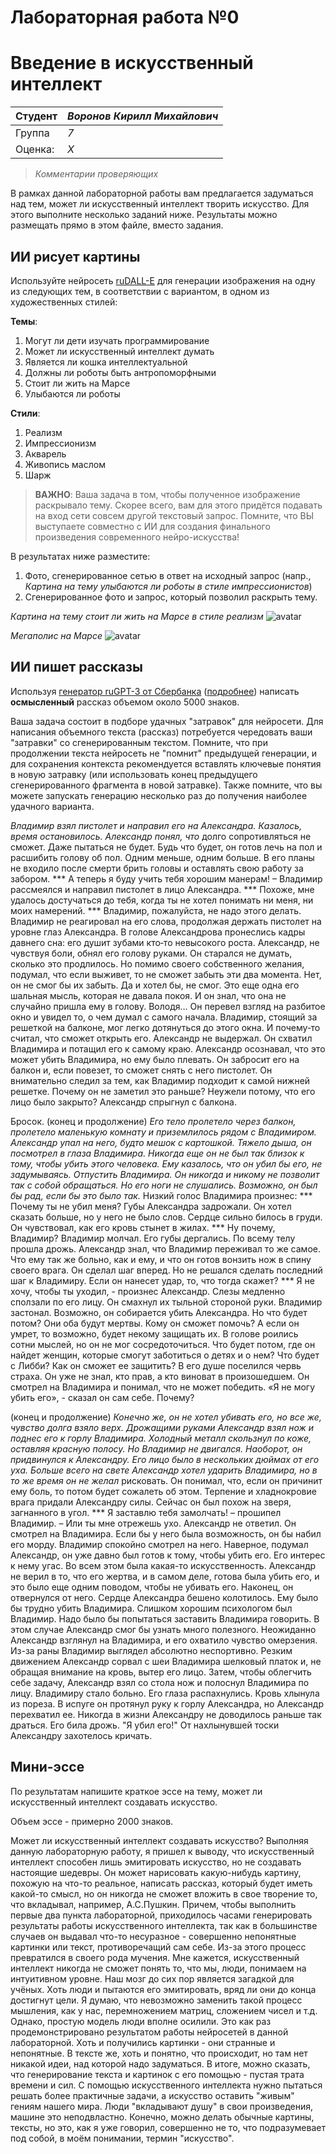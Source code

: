 # Лабораторная работа №0
# Введение в искусственный интеллект

| Студент | *Воронов Кирилл Михайлович* |
|------|------|
| Группа  | *7* |
| Оценка: | *X* |

> *Комментарии проверяющих*

В рамках данной лабораторной работы вам предлагается задуматься над тем, может ли искусственный интеллект творить искусство. Для этого выполните несколько заданий ниже. Результаты можно размещать прямо в этом файле, вместо задания.

## ИИ рисует картины

Используйте нейросеть [ruDALL-E](https://rudalle.ru/) для генерации изображения на одну из следующих тем, в соответствии с вариантом, в одном из художественных стилей:

**Темы**:
1. Могут ли дети изучать программирование
1. Может ли искусственный интеллект думать
1. Является ли кошка интеллектуальной
1. Должны ли роботы быть антропоморфными
1. Стоит ли жить на Марсе
1. Улыбаются ли роботы

**Стили**:
1. Реализм
1. Импрессионизм
1. Акварель
1. Живопись маслом
1. Шарж

> **ВАЖНО**: Ваша задача в том, чтобы полученное изображение раскрывало тему. Скорее всего, вам для этого придётся подавать на вход сети совсем другой текстовый запрос. Помните, что ВЫ выступаете совместно с ИИ для создания финального произведения современного нейро-искусства!

В результатах ниже разместите:
1. Фото, сгенерированное сетью в ответ на исходный запрос (напр., *Картина на тему улыбаются ли роботы в стиле импрессионистов*)
1. Сгенерированное фото и запрос, который позволил раскрыть тему.

 *Картина на тему cтоит ли жить на Марсе в стиле реализм*
![avatar](/Images/5157aa0ede2e4c87b2f276b1736f718d_00000.jpg)

*Мегаполис на Марсе*
![avatar](/Images/6056b3aea937464e879cccab5553b880_00000.jpg)

## ИИ пишет рассказы 

Используя [генератор ruGPT-3 от Сбербанка](https://russiannlp.github.io/rugpt-demo/) ([подробнее](https://sbercloud.ru/ru/warp/gpt-3)) написать **осмысленный** рассказ объемом около 5000 знаков. 

Ваша задача состоит в подборе удачных "затравок" для нейросети. Для написания объемного текста (рассказ) потребуется чередовать ваши "затравки" со сгенерированным текстом. Помните, что при продолжении текста нейросеть не "помнит" предыдущей генерации, и для сохранения контекста рекомендуется вставлять ключевые понятия в новую затравку (или использовать конец предыдущего сгенерированного фрагмента в новой затравке). Также помните, что вы можете запускать генерацию несколько раз до получения наиболее удачного варианта.

*Владимир взял пистолет и направил его на Александра. Казалось, время остановилось. Александр понял, что* долго сопротивляться не сможет. Даже пытаться не будет. Будь что будет, он готов лечь на пол и расшибить голову об пол. Одним меньше, одним больше. В его планы не входило после смерти брить головы и оставлять свою работу за забором.
*** А теперь я буду учить тебя хорошим манерам! – Владимир рассмеялся и направил пистолет в лицо Александра.
*** Похоже, мне удалось достучаться до тебя, когда ты не хотел понимать ни меня, ни моих намерений.
*** Владимир, пожалуйста, не надо этого делать.
Владимир не реагировал на его слова, продолжая держать пистолет на уровне глаз Александра. В голове Александрова пронеслись кадры давнего сна: его душит зубами кто‑то невысокого роста. Александр, не чувствуя боли, обнял его голову руками. Он старался не думать, сколько это продлилось. Но помимо своего собственного желания, подумал, что если выживет, то не сможет забыть эти два момента.
Нет, он не смог бы их забыть.
Да и хотел бы, не смог. Это еще одна его шальная мысль, которая не давала покоя. И он знал, что она не случайно пришла ему в голову.
Володя…
Он перевел взгляд на разбитое окно и увидел то, о чем думал с самого начала. Владимир, стоящий за решеткой на балконе, мог легко дотянуться до этого окна. И почему‑то считал, что сможет открыть его.
Александр не выдержал.
Он схватил Владимира и потащил его к самому краю. Александр осознавал, что это может убить Владимира, но ему было плевать. Он забросит его на балкон и, если повезет, то сможет снять с него пистолет. Он внимательно следил за тем, как Владимир подходит к самой нижней решетке. Почему он не заметил это раньше? Неужели потому, что его лицо было закрыто?
Александр спрыгнул с балкона.

Бросок. (конец и продолжение) *Его тело пролетело через балкон, пролетело маленькую комнату и приземлилось рядом с Владимиром. Александр упал на него, будто мешок с картошкой.
Тяжело дыша, он посмотрел в глаза Владимира.
Никогда еще он не был так близок к тому, чтобы убить этого человека. Ему казалось, что он убил бы его, не задумываясь.
Отпустить Владимира. Он никогда и никому не позволит так с собой обращаться. Но его ноги не слушались. Возможно, он был бы рад, если бы это было так.* 
Низкий голос Владимира произнес: *** Почему ты не убил меня?
Губы Александра задрожали. Он хотел сказать больше, но у него не было слов. Сердце сильно билось в груди. Он чувствовал, как его кровь стынет в жилах.
*** Ну почему, Владимир?
Владимир молчал. Его губы дергались. По всему телу прошла дрожь. Александр знал, что Владимир переживал то же самое. Что ему так же больно, как и ему, и что он готов вонзить нож в спину своего врага.
Он сделал шаг вперед. Но не решался сделать последний шаг к Владимиру.
Если он нанесет удар, то, что тогда скажет?
*** Я не хочу, чтобы ты уходил, - произнес Александр.
Слезы медленно сползали по его лицу. Он смахнул их тыльной стороной руки.
Владимир застонал.
Возможно, он собирается убить Александра. Но что будет потом? Они оба будут мертвы. Кому он сможет помочь? А если он умрет, то возможно, будет некому защищать их.
В голове роились сотни мыслей, но он не мог сосредоточиться.
Что будет потом, где он найдет женщин, которые смогут заботиться о детях и о нем? Что будет с Либби? Как он сможет ее защитить?
В его душе поселился червь страха. Он уже не знал, кто прав, а кто виноват в произошедшем. Он смотрел на Владимира и понимал, что не может победить.
«Я не могу убить его», - сказал он сам себе.
Почему?

(конец и продолжение) *Конечно же, он не хотел убивать его, но все же, чувство долга взяло верх.
Дрожащими руками Александр взял нож и поднес его к горлу Владимира. Холодный металл скользнул по коже, оставляя красную полосу.
Но Владимир не двигался. Наоборот, он придвинулся к Александру. Его лицо было в нескольких дюймах от его уха.
Больше всего на свете Александр хотел ударить Владимира, но в то же время он не желал* рисковать. Он понимал, что, если он причинит ему боль, то потом будет сожалеть об этом.
Терпение и хладнокровие врага придали Александру силы. Сейчас он был похож на зверя, загнанного в угол.
*** Я заставлю тебя замолчать! – прошипел Владимир. – Или ты мне отрежешь ухо.
Александр не ответил.
Он смотрел на Владимира.
Если бы у него была возможность, он бы набил его морду.
Владимир спокойно смотрел на него.
Наверное, подумал Александр, он уже давно был готов к тому, чтобы убить его. Его интерес к нему угас.
Во всем этом была какая-то искусственность. Александр не верил в то, что его жертва, и в самом деле, готова была убить его, и это было еще одним поводом, чтобы не убивать его.
Наконец, он отвернулся от него. Сердце Александра бешено колотилось.
Ему было бы трудно убить Владимира. Слишком хорошим психологом был Владимир.
Надо было бы попытаться заставить Владимира говорить. В этом случае Александр смог бы узнать много полезного.
Неожиданно Александр взглянул на Владимира, и его охватило чувство омерзения.
Из-за раны Владимир выглядел абсолютно неспортивно.
Резким движением Александр сорвал с шеи Владимира шелковый платок и, не обращая внимание на кровь, вытер его лицо. Затем, чтобы облегчить себе задачу, Александр взял со стола нож и полоснул Владимира по лицу.
Владимиру стало больно. Его глаза распахнулись. Кровь хлынула из пореза.
В испуге он протянул руку к горлу Александра, но Александр перехватил ее.
Никогда в жизни Александру не доводилось раньше так драться.
Его била дрожь.
"Я убил его!"
От нахлынувшей тоски Александру захотелось кричать.

## Мини-эссе

По результатам напишите краткое эссе на тему, может ли искусственный интеллект создавать искусство.

Объем эссе - примерно 2000 знаков.

Может ли искусственный интеллект создавать искусство? Выполняя данную лабораторную работу, я пришел к выводу, что искусственный интеллект способен лишь эмитировать искусство, но не создавать настоящие шедевры. Он может нарисовать какую-нибудь картину, похожую на что-то реальное, написать рассказ, который будет иметь какой-то смысл, но он никогда не сможет вложить в свое творение то, что вкладывал, например, А.С.Пушкин. Причем, чтобы выполнить первые два пункта лабораторной, приходилось часами генерировать результаты работы искусственного интеллекта, так как в большинстве случаев он выдавал что-то несуразное - совершенно непонятные картинки или текст, противоречащий сам себе. Из-за этого процесс превратился в своего рода мучения. Мне кажется, искусственный интеллект никогда не сможет понять то, что мы, люди, понимаем на интуитивном уровне. Наш мозг до сих пор является загадкой для учёных. Хоть  люди и  пытаются его эмитировать, вряд ли они до конца достигнут цели. Я думаю, что невозможно заменить такой процесс мышления, как у нас, перемножением матриц, сложением чисел и т.д. Однако, простую модель люди вполне осилили. Это как раз продемонстрировано результатом работы нейросетей в данной лабораторной. Хоть и получились картинки - они странные и непонятные. В тексте же, хоть и понятно, что происходит, но там нет никакой идеи, над которой надо задуматься.
  В итоге, можно сказать, что генерирование текста и картинок с его помощью - пустая трата времени и сил. С помощью искусственного интеллекта нужно пытаться решать более практичные задачи, а искусство оставить "живым" гениям нашего мира. Люди "вкладывают душу" в свои произведения, машине это неподвластно.  Конечно, можно делать обычные картины, тексты, но это, как я уже говорил, совершенно не то, что подразумевает под собой, в моём понимании, термин "искусство".
